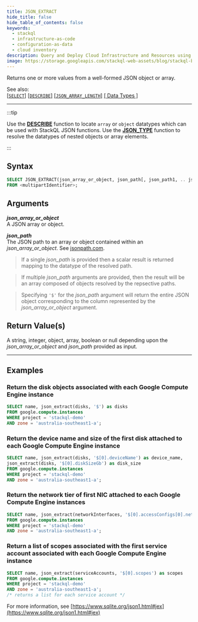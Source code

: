 ```yaml
---
title: JSON_EXTRACT
hide_title: false
hide_table_of_contents: false
keywords:
  - stackql
  - infrastructure-as-code
  - configuration-as-data
  - cloud inventory
description: Query and Deploy Cloud Infrastructure and Resources using SQL
image: https://storage.googleapis.com/stackql-web-assets/blog/stackql-blog-post-featured-image.png
---
```

Returns one or more values from a well-formed JSON object or array.  

See also:  
[[` SELECT `]](/docs/language-spec/select) [[` DESCRIBE `]](/docs/language-spec/describe) [[` JSON_ARRAY_LENGTH `]](/docs/language-spec/functions/json/json_array_length) [[ Data Types ]](/docs/language-spec/data-types)

* * * 

:::tip 

Use the [**DESCRIBE**](/docs/language-spec/describe) function to locate `array` or `object` datatypes which can be used with StackQL JSON functions. Use the [**JSON_TYPE**](/docs/language-spec/functions/json/json_type) function to resolve the datatypes of nested objects or array elements.

:::

## Syntax

```sql
SELECT JSON_EXTRACT(json_array_or_object, json_path[, json_path1, .. json_pathN]) 
FROM <multipartIdentifier>;
```

## Arguments

__*json_array_or_object*__  
A JSON array or object.

__*json_path*__  
The JSON path to an array or object contained within an *json_array_or_object*.  See [jsonpath.com](https://jsonpath.com/).

> If a single *json_path* is provided then a scalar result is returned mapping to the datatype of the resolved path.

> If multiple *json_path* arguments are provided, then the result will be an array composed of objects resolved by the repsective paths.

> Specifying `'$'` for the *json_path* argument will return the entire JSON object corresponding to the column represented by the *json_array_or_object* argument.


## Return Value(s)
A string, integer, object, array, boolean or null depending upon the *json_array_or_object* and *json_path* provided as input.

* * *

## Examples

### Return the disk objects associated with each Google Compute Engine instance

```sql
SELECT name, json_extract(disks, '$') as disks
FROM google.compute.instances 
WHERE project = 'stackql-demo' 
AND zone = 'australia-southeast1-a';
```

### Return the device name and size of the first disk attached to each Google Compute Engine instance

```sql
SELECT name, json_extract(disks, '$[0].deviceName') as device_name,
json_extract(disks, '$[0].diskSizeGb') as disk_size
FROM google.compute.instances 
WHERE project = 'stackql-demo' 
AND zone = 'australia-southeast1-a';
```

### Return the network tier of first NIC attached to each Google Compute Engine instances

```sql
SELECT name, json_extract(networkInterfaces, '$[0].accessConfigs[0].networkTier') as network_tier
FROM google.compute.instances 
WHERE project = 'stackql-demo' 
AND zone = 'australia-southeast1-a';
```

### Return a list of scopes associated with the first service account associated with each Google Compute Engine instance

```sql
SELECT name, json_extract(serviceAccounts, '$[0].scopes') as scopes 
FROM google.compute.instances 
WHERE project = 'stackql-demo' 
AND zone = 'australia-southeast1-a';
/* returns a list for each service account */
```

For more information, see [https://www.sqlite.org/json1.html#jex](https://www.sqlite.org/json1.html#jex)
